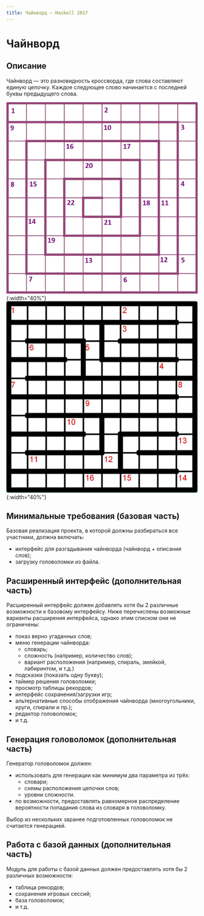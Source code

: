 ```yaml
---
title: Чайнворд — Haskell 2017
---
```


Чайнворд
========

Описание
--------

Чайнворд — это разновидность кроссворда, где слова составляют единую цепочку.
Каждое следующее слово начинается с последней буквы предыдущего слова.

![Спиральное расположение.](images/chainword_spiral.jpg){:width="40%"}
![Расположение лабиринтом.](images/chainword_maze.jpg){:width="40%"}

Минимальные требования (базовая часть)
--------------------------------------

Базовая реализация проекта, в которой должны разбираться все участники, должна включать:

- интерфейс для разгадывания чайнворда (чайнворд + описания слов);
- загрузку головоломки из файла.

Расширенный интерфейс (дополнительная часть)
--------------------------------------------

Расширенный интерфейс должен добавлять хотя бы 2 различные возможности к базовому интерфейсу.
Ниже перечислены возможные варианты расширения интерфейса, однако этим списком они не ограничены:

- показ верно угаданных слов;
- меню генерации чайнворда:
  - словарь;
  - сложность (например, количество слов);
  - вариант расположения (например, спираль, змейкой, лабиринтом, и т.д.)
- подсказки (показать одну букву);
- таймер решения головоломки;
- просмотр таблицы рекордов;
- интерфейс сохранения/загрузки игр;
- альтернативные способы отображения чайнворда (многоугольники, круги, спирали и пр.);
- редактор головоломок;
- и т.д.

Генерация головоломок (дополнительная часть)
--------------------------------------------

Генератор головоломок должен:

- использовать для генерации как минимум два параметра из трёх:
  - словари;
  - схемы расположения цепочки слов;
  - уровни сложности.
- по возможности, предоставлять равномерное распределение вероятности попадания слова из словаря в головоломку.

Выбор из нескольких заранее подготовленных головоломок не считается генерацией.

Работа с базой данных (дополнительная часть)
--------------------------------------------

Модуль для работы с базой данных должен предоставлять хотя бы 2 различных возможности:

- таблица рекордов;
- сохранения игровых сессий;
- база головоломок;
- и т.д.


